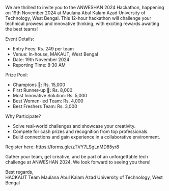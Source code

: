 
We are thrilled to invite you to the ANWESHAN 2024 Hackathon, happening on 19th November 2024 at Maulana Abul Kalam Azad University of Technology, West Bengal. This 12-hour hackathon will challenge your technical prowess and innovative thinking, with exciting rewards awaiting the best teams!

Event Details:
- Entry Fees: Rs. 249 per team
- Venue: In-house, MAKAUT, West Bengal
- Date: 19th November 2024
- Reporting Time: 8:30 AM

Prize Pool:
- Champions 🥇: Rs. 15,000
- First Runner-up 🥈: Rs. 8,000
- Most Innovative Solution: Rs. 5,000
- Best Women-led Team: Rs. 4,000
- Best Freshers Team: Rs. 3,000

Why Participate?
- Solve real-world challenges and showcase your creativity.
- Compete for cash prizes and recognition from top professionals.
- Build connections and gain experience in a collaborative environment.

Register here: https://forms.gle/zTVY7LSgLnMD85yr8

Gather your team, get creative, and be part of an unforgettable tech challenge at ANWESHAN 2024. We look forward to seeing you there!

Best regards,  
HACKAUT Team
Maulana Abul Kalam Azad University of Technology, West Bengal